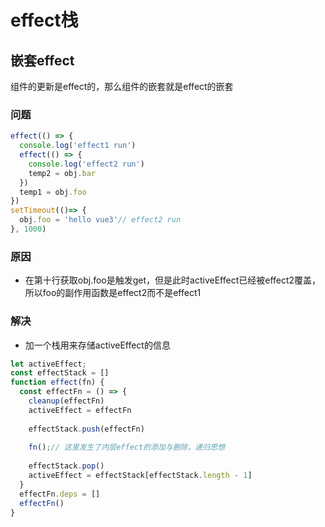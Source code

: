 # effect栈
## 嵌套effect
组件的更新是effect的，那么组件的嵌套就是effect的嵌套
### 问题
```js
effect(() => {
  console.log('effect1 run')
  effect(() => {
	console.log('effect2 run')
    temp2 = obj.bar
  })
  temp1 = obj.foo
})
setTimeout(()=> {
  obj.foo = 'hello vue3'// effect2 run
}, 1000)
```

### 原因
- 在第十行获取obj.foo是触发get，但是此时activeEffect已经被effect2覆盖，所以foo的副作用函数是effect2而不是effect1
### 解决
- 加一个栈用来存储activeEffect的信息
```js
let activeEffect;
const effectStack = []
function effect(fn) {
  const effectFn = () => {
    cleanup(effectFn)
	activeEffect = effectFn
	  
	effectStack.push(effectFn)
	  
	fn();// 这里发生了内层effect的添加与删除，递归思想
	
	effectStack.pop()
	activeEffect = effectStack[effectStack.length - 1]
  }
  effectFn.deps = []
  effectFn()
}
```